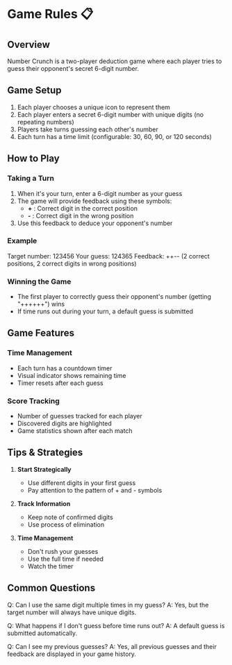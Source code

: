 # Game Rules 📋

## Overview

Number Crunch is a two-player deduction game where each player tries to guess their opponent's secret 6-digit number.

## Game Setup

1. Each player chooses a unique icon to represent them
2. Each player enters a secret 6-digit number with unique digits (no repeating numbers)
3. Players take turns guessing each other's number
4. Each turn has a time limit (configurable: 30, 60, 90, or 120 seconds)

## How to Play

### Taking a Turn

1. When it's your turn, enter a 6-digit number as your guess
2. The game will provide feedback using these symbols:
   - **+** : Correct digit in the correct position
   - **-** : Correct digit in the wrong position
3. Use this feedback to deduce your opponent's number

### Example

Target number: 123456
Your guess: 124365
Feedback: ++-- (2 correct positions, 2 correct digits in wrong positions)

### Winning the Game

- The first player to correctly guess their opponent's number (getting "++++++") wins
- If time runs out during your turn, a default guess is submitted

## Game Features

### Time Management
- Each turn has a countdown timer
- Visual indicator shows remaining time
- Timer resets after each guess

### Score Tracking
- Number of guesses tracked for each player
- Discovered digits are highlighted
- Game statistics shown after each match

## Tips & Strategies

1. **Start Strategically**
   - Use different digits in your first guess
   - Pay attention to the pattern of + and - symbols

2. **Track Information**
   - Keep note of confirmed digits
   - Use process of elimination

3. **Time Management**
   - Don't rush your guesses
   - Use the full time if needed
   - Watch the timer

## Common Questions

Q: Can I use the same digit multiple times in my guess?
A: Yes, but the target number will always have unique digits.

Q: What happens if I don't guess before time runs out?
A: A default guess is submitted automatically.

Q: Can I see my previous guesses?
A: Yes, all previous guesses and their feedback are displayed in your game history. 
